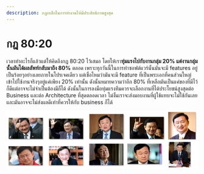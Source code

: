 ```yaml
---
description: กฎเหล็กในการทำงานให้มีประสิทธิภาพสูงสุด
---
```


# กฎ 80:20

เวลาทำอะไรก็แล้วแต่ให้คิดถึงกฎ 80:20 ไว้เสมอ โดยให้เรา**ทุ่มแรงไปกับงานกลุ่ม 20% แต่งานกลุ่มนั้นมันได้ผลลัพท์กลับมาถึง 80%** ตลอด เพราะทุกวันนี้ในการทำซอฟต์แวร์นั้นมันจะมี features อยู่เป็นร้อยๆอย่างเลยภายในโปรเจคเดียว แต่เชื่อไหมว่ามันจะมี feature ที่เป็นพระเอกที่คนส่วนใหญ่เข้าไปใช้งานจริงๆอยู่แค่เพียง 20% เท่านั้น ดังนั้นหมายความว่าอีก 80% ที่เหลือมันเป็นแค่ของที่มีไว้ก็ดีแต่อาจจะไม่จำเป็นต้องมีก็ได้ ดังนั้นในการลงมือทุ่มแรงทีมควรจะเลือกงานที่ได้ประโยชน์สูงสุดต่อ Business และต่อ Architecture ที่สุดตลอดเวลา ไม่งั้นเราจะส่งมอบงานที่ผู้ใช้แทบจะไม่ใช้กันเลยและมันอาจจะไม่ส่งผลดีเท่าที่ควรให้กับ business ก็ได้

![](.gitbook/assets/image%20%28171%29.png)

